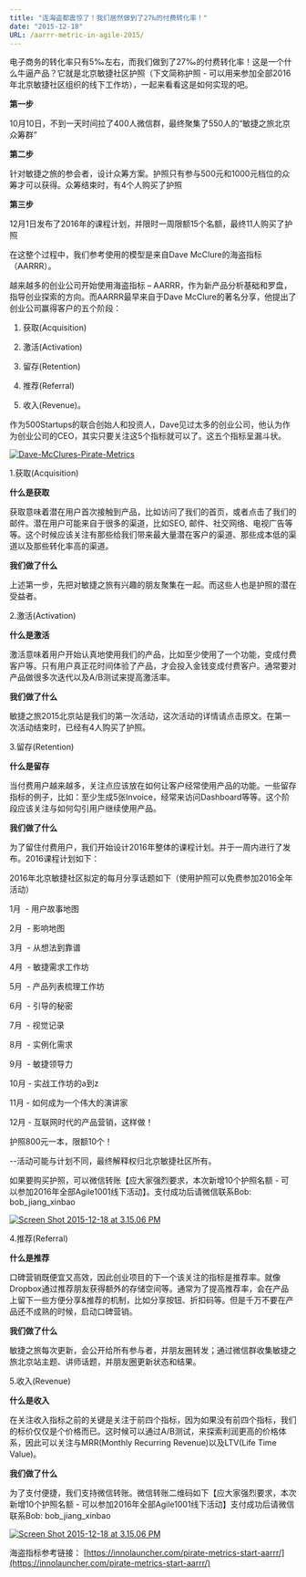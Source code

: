 ```yaml
---
title: "连海盗都震惊了！我们居然做到了27‰的付费转化率！"
date: "2015-12-18"
URL: /aarrr-metric-in-agile-2015/
---
```


电子商务的转化率只有5‰左右，而我们做到了27‰的付费转化率！这是一个什么牛逼产品？它就是北京敏捷社区护照（下文简称护照 - 可以用来参加全部2016年北京敏捷社区组织的线下工作坊），一起来看看这是如何实现的吧。

**第一步**

10月10日，不到一天时间拉了400人微信群，最终聚集了550人的“敏捷之旅北京众筹群”

**第二步**

针对敏捷之旅的参会者，设计众筹方案。护照只有参与500元和1000元档位的众筹才可以获得。众筹结束时，有4个人购买了护照

**第三步**

12月1日发布了2016年的课程计划，并限时一周限额15个名额，最终11人购买了护照

在这整个过程中，我们参考使用的模型是来自Dave McClure的海盗指标（AARRR）。

越来越多的创业公司开始使用海盗指标 – AARRR，作为新产品分析基础和罗盘，指导创业探索的方向。而AARRR最早来自于Dave McClure的著名分享，他提出了创业公司赢得客户的五个阶段：

1. 获取(Acquisition)
    
2. 激活(Activation)
    
3. 留存(Retention)
    
4. 推荐(Referral)
    
5. 收入(Revenue)。
    

作为500Startups的联合创始人和投资人，Dave见过太多的创业公司，他认为作为创业公司的CEO，其实只要关注这5个指标就可以了。这五个指标呈漏斗状。

[![Dave-McClures-Pirate-Metrics](/wp-content/uploads/2015/12/Dave-McClures-Pirate-Metrics.png)](/wp-content/uploads/2015/12/Dave-McClures-Pirate-Metrics.png)

1.获取(Acquisition)

**什么是获取**

获取意味着潜在用户首次接触到产品，比如访问了我们的首页，或者点击了我们的邮件。潜在用户可能来自于很多的渠道，比如SEO, 邮件、社交网络、电视广告等等。这个时候应该关注有那些给我们带来最大量潜在客户的渠道、那些成本低的渠道以及那些转化率高的渠道。

**我们做了什么**

上述第一步，先把对敏捷之旅有兴趣的朋友聚集在一起。而这些人也是护照的潜在受益者。

2.激活(Activation)

**什么是激活**

激活意味着用户开始认真地使用我们的产品，比如至少使用了一个功能，变成付费客户等。只有用户真正花时间体验了产品，才会投入金钱变成付费客户。通常要对产品做很多次迭代以及A/B测试来提高激活率。

**我们做了什么**

敏捷之旅2015北京站是我们的第一次活动，这次活动的详情请点击原文。在第一次活动结束时，已经有4人购买了护照。

3.留存(Retention)

**什么是留存**

当付费用户越来越多，关注点应该放在如何让客户经常使用产品的功能。一些留存指标的例子，比如：至少生成5张Invoice，经常来访问Dashboard等等。这个阶段应该关注与如何勾引用户继续使用产品。

**我们做了什么**

为了留住付费用户，我们开始设计2016年整体的课程计划。并于一周内进行了发布。2016课程计划如下：

2016年北京敏捷社区拟定的每月分享话题如下（使用护照可以免费参加2016全年活动）

1月  - 用户故事地图

2月  - 影响地图

3月  - 从想法到靠谱

4月  - 敏捷需求工作坊

5月  - 产品列表梳理工作坊

6月  - 引导的秘密

7月  - 视觉记录

8月  - 实例化需求

9月  - 敏捷领导力

10月 - 实战工作坊的a到z

11月 - 如何成为一个伟大的演讲家

12月 - 互联网时代的产品营销，这样做！

护照800元一本，限额10个！

\--活动可能与计划不同，最终解释权归北京敏捷社区所有。

如果要购买护照，可以微信转账【应大家强烈要求，本次新增10个护照名额 - 可以参加2016年全部Agile1001线下活动】。支付成功后请微信联系Bob: bob\_jiang\_xinbao

[![Screen Shot 2015-12-18 at 3.15.06 PM](/wp-content/uploads/2015/12/Screen-Shot-2015-12-18-at-3.15.06-PM.png)](/wp-content/uploads/2015/12/Screen-Shot-2015-12-18-at-3.15.06-PM.png)

4.推荐(Referral)

**什么是推荐**

口碑营销既便宜又高效，因此创业项目的下一个该关注的指标是推荐率。就像Dropbox通过推荐朋友获得额外的存储空间等。通常为了提高推荐率，会在产品上留下一些方便分享&推荐的机制，比如分享按钮、折扣码等。但是千万不要在产品还不成熟的时候，启动口碑营销。

**我们做了什么**

敏捷之旅每次更新，会公开给所有参与者，并朋友圈转发；通过微信群收集敏捷之旅北京站主题、讲师话题，并朋友圈更新状态和结果。

5.收入(Revenue)

**什么是收入**

在关注收入指标之前的关键是关注于前四个指标，因为如果没有前四个指标，我们的标价仅仅是个价格而已。这时候可以通过A/B测试，来探索利润更高的价格体系，因此可以关注与MRR(Monthly Recurring Revenue)以及LTV(Life Time Value)。

**我们做了什么**

为了支付便捷，我们支持微信转账。微信转账二维码如下【应大家强烈要求，本次新增10个护照名额 - 可以参加2016年全部Agile1001线下活动】支付成功后请微信联系Bob: bob\_jiang\_xinbao

[![Screen Shot 2015-12-18 at 3.15.06 PM](/wp-content/uploads/2015/12/Screen-Shot-2015-12-18-at-3.15.06-PM.png)](/wp-content/uploads/2015/12/Screen-Shot-2015-12-18-at-3.15.06-PM.png)

海盗指标参考链接： [https://innolauncher.com/pirate-metrics-start-aarrr/](https://innolauncher.com/pirate-metrics-start-aarrr/)
